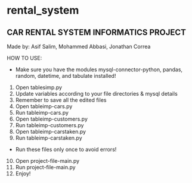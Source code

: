 # rental_system
CAR RENTAL SYSTEM
INFORMATICS PROJECT
---------------------
Made by: Asif Salim, Mohammed Abbasi, Jonathan Correa

HOW TO USE: 
-   Make sure you have the modules mysql-connector-python, pandas, random, datetime, and tabulate installed!
1.  Open tablesimp.py
2.  Update variables according to your file directories & mysql details
3.  Remember to save all the edited files
4.  Open tableimp-cars.py
5.  Run tableimp-cars.py
6.  Open tableimp-customers.py
7.  Run tableimp-customers.py
8.  Open tableimp-carstaken.py
9.  Run tableimp-carstaken.py
-   Run these files only once to avoid errors!
10. Open project-file-main.py
11. Run project-file-main.py
12. Enjoy!
